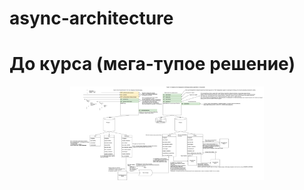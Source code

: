 # async-architecture

# До курса (мега-тупое решение)
<p align="center">
  <img alt="dump=sheme" src="assets/popugi.drawio.png" height="150" />
</p>